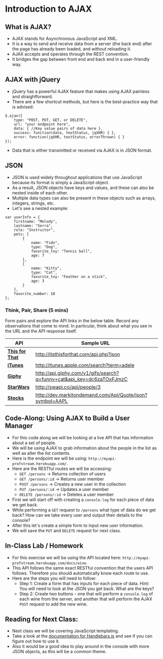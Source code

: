 # Introduction to AJAX

## What is AJAX?
- AJAX stands for Asynchronous JavaScript and XML.
- It is a way to send and receive data from a server (the back end) after the page has already been loaded, and without reloading it.
- AJAX accepts and operates through the REST convention.
- It bridges the gap between front end and back end in a user-friendly way.

## AJAX with jQuery
- jQuery has a powerful AJAX feature that makes using AJAX painless and straightforward.
- There are a few shortcut methods, but here is the best-practice way that is advised:

```
$.ajax({
	type: "POST, PUT, GET, or DELETE",
	url: "your endpoint here",
	data: { //Key value pairs of data here },
	success: function(data, textStatus, jqXHR) { },
	error: function(jqXHR, textStatus, errorThrown) { }
});
```

- Data that is either transmitted or received via AJAX is in JSON format.

## JSON
- JSON is used widely throughout applications that use JavaScript because its format is simply a JavaScript object.
- As a result, JSON objects have keys and values, and these can also be nested inside of each other.
- Multiple data types can also be present in these objects such as arrays, integers, strings, etc.
- Let's see a nested example:

```
var userInfo = {
	firstname: "Melody",
	lastname: "Serra",
	role: "Instructor",
	pets: [
		{
			name: "Fido",
			type: "Dog",
			favorite_toy: "Tennis ball",
			age: 7
		},
		{
			name: "Kitty",
			type: "Cat",
			favorite_toy: "Feather on a stick",
			age: 3
		}
	],
	favorite_number: 10
};
```

### Think, Pair, Share (5 mins)

Form pairs and explore the API links in the below table. Record any observations that come to mind. In particular, think about what you see in the URL and the API response itself.

| API | Sample URL |
|-----|------------|
| **[This for That](http://itsthisforthat.com/)** | http://itsthisforthat.com/api.php?json |
| **[iTunes](https://www.apple.com/itunes/affiliates/resources/documentation/itunes-store-web-service-search-api.html)** | http://itunes.apple.com/search?term=adele |
| **[Giphy](https://github.com/Giphy/GiphyAPI)** | http://api.giphy.com/v1/gifs/search?q=funny+cat&api_key=dc6zaTOxFJmzC |
| **[StarWars](http://swapi.co/)** | http://swapi.co/api/people/3 |
| **[Stocks](http://dev.markitondemand.com/MODApis/)** | http://dev.markitondemand.com/Api/Quote/json?symbol=AAPL |

## Code-Along: Using AJAX to Build a User Manager
- For this code along we will be looking at a live API that has information about a set of people.
- We will be using AJAX to grab information about the people in the list as well as alter the list contents.
- Here is the endpoint we will be using: `http://myapi-profstream.herokuapp.com/`.
- Here are the RESTful routes we will be accessing:
	- `GET /persons` -> Returns collection of users
	- `GET /persons/:id` -> Returns user member
	- `POST /persons` -> Creates a new user in the collection
	- `PUT /persons/:id` -> Updates a user member
	- `DELETE /persons/:id` -> Deletes a user member
- First we will start off with creating a `console.log` for each piece of data we get back.
- While performing a `GET` request to `/persons` what type of data do we get back? How can we take every user and output their details to the console?
- After this let's create a simple form to input new user information.
- We will save the `PUT` and `DELETE` request for next class.

## In-Class Lab / Homework
- For this exercise we will be using the API located here: `http://myapi-profstream.herokuapp.com/docs/wine`.
- This API follows the same exact RESTful convention that the users API follows. Therefore you should automatically know each route to use.
- Here are the steps you will need to follow:
	- Step 1: Create a form that has inputs for each piece of data. Hint: You will need to look at the JSON you get back. What are the keys?
	- Step 2: Create two buttons - one that will perform a `console.log` of each wine from the server, and another that will perform the AJAX `POST` request to add the new wine.

## Reading for Next Class:
- Next class we will be covering JavaScript templating.
- Take a look at the [documentation for Handlebars.js](http://handlebarsjs.com/) and see if you can figure out how to use it.
- Also it would be a good idea to play around in the console with more JSON objects, as this will be a common theme.
